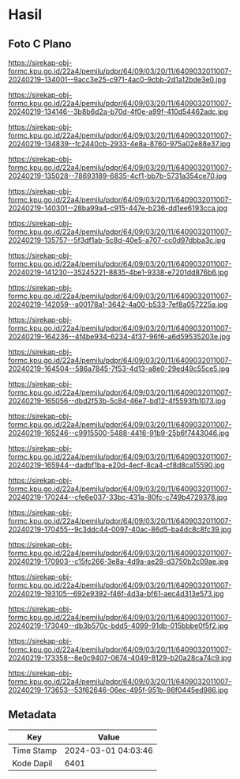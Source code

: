 # Hasil

## Foto C Plano

https://sirekap-obj-formc.kpu.go.id/22a4/pemilu/pdpr/64/09/03/20/11/6409032011007-20240219-134001--9acc3e25-c971-4ac0-9cbb-2d1a12bde3e0.jpg

https://sirekap-obj-formc.kpu.go.id/22a4/pemilu/pdpr/64/09/03/20/11/6409032011007-20240219-134146--3b8b6d2a-b70d-4f0e-a99f-410d54462adc.jpg

https://sirekap-obj-formc.kpu.go.id/22a4/pemilu/pdpr/64/09/03/20/11/6409032011007-20240219-134839--fc2440cb-2933-4e8a-8760-975a02e88e37.jpg

https://sirekap-obj-formc.kpu.go.id/22a4/pemilu/pdpr/64/09/03/20/11/6409032011007-20240219-135028--78693189-6835-4cf1-bb7b-5731a354ce70.jpg

https://sirekap-obj-formc.kpu.go.id/22a4/pemilu/pdpr/64/09/03/20/11/6409032011007-20240219-140301--28ba99a4-c915-447e-b236-dd1ee6193cca.jpg

https://sirekap-obj-formc.kpu.go.id/22a4/pemilu/pdpr/64/09/03/20/11/6409032011007-20240219-135757--5f3df1ab-5c8d-40e5-a707-cc0d97dbba3c.jpg

https://sirekap-obj-formc.kpu.go.id/22a4/pemilu/pdpr/64/09/03/20/11/6409032011007-20240219-141230--35245221-8835-4be1-9338-e7201dd876b6.jpg

https://sirekap-obj-formc.kpu.go.id/22a4/pemilu/pdpr/64/09/03/20/11/6409032011007-20240219-142059--a00178a1-3642-4a00-b533-7ef8a057225a.jpg

https://sirekap-obj-formc.kpu.go.id/22a4/pemilu/pdpr/64/09/03/20/11/6409032011007-20240219-164236--4f4be934-6234-4f37-96f6-a6d59535203e.jpg

https://sirekap-obj-formc.kpu.go.id/22a4/pemilu/pdpr/64/09/03/20/11/6409032011007-20240219-164504--586a7845-7f53-4d13-a8e0-29ed49c55ce5.jpg

https://sirekap-obj-formc.kpu.go.id/22a4/pemilu/pdpr/64/09/03/20/11/6409032011007-20240219-165056--dbd2f53b-5c84-46e7-bd12-4f5593fb1073.jpg

https://sirekap-obj-formc.kpu.go.id/22a4/pemilu/pdpr/64/09/03/20/11/6409032011007-20240219-165246--c9915500-5488-4416-91b9-25b6f7443046.jpg

https://sirekap-obj-formc.kpu.go.id/22a4/pemilu/pdpr/64/09/03/20/11/6409032011007-20240219-165944--dadbf1ba-e20d-4ecf-8ca4-cf8d8ca15590.jpg

https://sirekap-obj-formc.kpu.go.id/22a4/pemilu/pdpr/64/09/03/20/11/6409032011007-20240219-170244--cfe6e037-33bc-431a-80fc-c749b4729378.jpg

https://sirekap-obj-formc.kpu.go.id/22a4/pemilu/pdpr/64/09/03/20/11/6409032011007-20240219-170455--9c3ddc44-0097-40ac-86d5-ba4dc8c8fc39.jpg

https://sirekap-obj-formc.kpu.go.id/22a4/pemilu/pdpr/64/09/03/20/11/6409032011007-20240219-170903--c15fc266-3e8a-4d9a-ae28-d3750b2c09ae.jpg

https://sirekap-obj-formc.kpu.go.id/22a4/pemilu/pdpr/64/09/03/20/11/6409032011007-20240219-193105--692e9392-f46f-4d3a-bf61-aec4d313e573.jpg

https://sirekap-obj-formc.kpu.go.id/22a4/pemilu/pdpr/64/09/03/20/11/6409032011007-20240219-173040--db3b570c-bdd5-4099-91db-015bbbe0f5f2.jpg

https://sirekap-obj-formc.kpu.go.id/22a4/pemilu/pdpr/64/09/03/20/11/6409032011007-20240219-173358--8e0c9407-0674-4049-8129-b20a28ca74c9.jpg

https://sirekap-obj-formc.kpu.go.id/22a4/pemilu/pdpr/64/09/03/20/11/6409032011007-20240219-173653--53f62646-06ec-495f-951b-86f0445ed986.jpg


## Metadata

| Key        | Value               |
| ---------- | ------------------- |
| Time Stamp | 2024-03-01 04:03:46 |
| Kode Dapil | 6401                |



